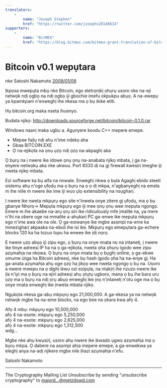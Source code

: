 ```yaml
---
translators: 
    - 
        name: "Joseph Stephen"
        href: "https://twitter.com/josephs20148614"
supporters: 
    - 
        name: "BitMEX"
        href: "https://blog.bitmex.com/bitmex-grant-translation-of-bitcoin-content-into-african-languages/"
---
```

# Bitcoin v0.1 wepụtara

nke Satoshi Nakamoto [2009/01/09](https://web.archive.org/web/20190604064539/https://www.mail-archive.com/cryptography@metzdowd.com/msg10142.html)

<LanguageDropdown/>

Ịkpọsa mwepụta mbụ nke Bitcoin, ego eletrọnịkị ọhụrụ
usoro nke na-eji netwọk ndị ọgbọ na ndị ọgbọ iji gbochie imefu okpukpu abụọ.
A na-ewepụ ya kpamkpam n'enweghị ihe nkesa ma ọ bụ ikike etiti.


Hụ bitcoin.org maka nseta ihuenyo.

Budata njikọ:
http://downloads.sourceforge.net/bitcoin/bitcoin-0.1.0.rar

Windows naanị maka ugbu a. Agụnyere koodu C++ mepere emepe.

- Mepee faịlụ ndị ahụ n'ime ndekọ aha
- Gbaa BITCOIN.EXE
- Ọ na-ejikọta na ọnụ ụzọ ndị ọzọ na-akpaghị aka

Ọ bụrụ na ị nwere ike idowe ọnụ ọnụ na-anabata njikọ mbata,
ị ga na-enyere netwọkụ aka nke ukwuu. Port 8333 dị na gị
firewall kwesịrị imeghe iji nweta njikọ mbata.

Ezi software ka bụ alfa na nnwale. Enweghị nkwa ọ bụla
Agaghị ebido steeti sistemụ ahụ n'oge ụfọdụ ma ọ bụrụ na ọ
ọ dị mkpa, n'agbanyeghị na emela m ihe niile m nwere ike ime iji wuo ụlọ
extensibility na nsụgharị.

Ị nwere ike nweta mkpụrụ ego site n'inweta onye zitere gị ụfọdụ, ma ọ bụ gbanye
Nhọrọ-> Mepụta mkpụrụ ego iji mee ọnụ ọnụ wee mepụta ngọngọ. Emere m
ihe akaebe na-arụ ọrụ siri ike ridiculously mfe ịmalite na, ya mere
n'ihi na obere oge na mmalite a-ahụkarị PC ga-enwe ike
mepụta mkpụrụ ego n'ime awa ole na ole. Ọ ga-esiwanye ike mgbe
asọmpi na-eme ka mmezigharị akpaaka na-ebuli ihe isi ike.
Mkpụrụ ego emepụtara ga-echere blocks 120 ka ha tozuo tupu ha enwee ike ịdị
nọrọ.

E nwere ụzọ abụọ iji zipu ego, ọ bụrụ na onye nnata nọ na ịntanetị, ị
nwere ike tinye adreesị IP ha na ọ ga-ejikọta, nweta ọha ọhụrụ
igodo wee zipu azụmahịa na nkọwa. Ọ bụrụ na onye nnata bụ
ọ bụghị online, ọ ga-ekwe omume iziga ha Bitcoin adreesị, nke
bụ hash igodo ọha ha na-enye gị. Ha ga-anata
azụmahịa ahụ oge ọzọ ha jikọọ wee nweta ngọngọ ọ bụ
na. Usoro a nwere mwepu na ọ dịghị ikwu ozi
ezipụla, na ntakịrị ihe nzuzo nwere ike ịla n'iyi ma ọ bụrụ na ejiri adreesị ahụ
ọtụtụ ugboro, mana ọ bụ ihe bara uru ọzọ ma ọ bụrụ na ndị ọrụ abụọ enweghị ike
ịnọ n'ịntanetị n'otu oge ma ọ bụ onye nnata enweghị ike ịnweta mbata
njikọ.

Ngụkọta nkesa ga-abụ mkpụrụ ego 21,000,000. A ga-ekesa ya
na netwọk netwọk mgbe ha na-eme blocks, na ego bee na ọkara
kwa afọ 4.

Afọ 4 mbụ: mkpụrụ ego 10,500,000  
afọ 4 na-esote: mkpụrụ ego 5,250,000  
afọ 4 na-esote: mkpụrụ ego 2,625,000  
afọ 4 na-esote: mkpụrụ ego 1,312,500  
wdg...

Mgbe nke ahụ kwụsịrị, usoro ahụ nwere ike ịkwado ụgwọ azụmahịa ma ọ bụrụ
mkpa. Ọ dabere na asọmpi ahịa mepere emepe, a ga-enwekwa ya
eleghị anya na-adị njikere mgbe nile ịhazi azụmahịa n'efu.

Satoshi Nakamoto

---------------------------------------------------------------------
The Cryptography Mailing List
Unsubscribe by sending "unsubscribe cryptography" to majord...@metzdowd.com

